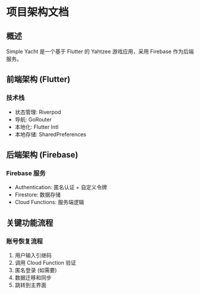 # 项目架构文档

## 概述

Simple Yacht 是一个基于 Flutter 的 Yahtzee 游戏应用，采用 Firebase 作为后端服务。

## 前端架构 (Flutter)

### 技术栈
- 状态管理: Riverpod
- 导航: GoRouter
- 本地化: Flutter Intl
- 本地存储: SharedPreferences

## 后端架构 (Firebase)

### Firebase 服务
- Authentication: 匿名认证 + 自定义令牌
- Firestore: 数据存储
- Cloud Functions: 服务端逻辑

## 关键功能流程

### 账号恢复流程
1. 用户输入引继码
2. 调用 Cloud Function 验证
3. 匿名登录 (如需要)
4. 数据迁移和同步
5. 跳转到主界面
